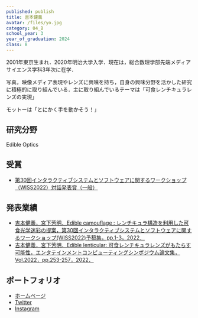 ```yaml
---
published: publish
title: 吉本健義
avatar: /files/yo.jpg
category: 04_B
school_year: 3
year_of_graduation: 2024
class: 8
---
```

2001年東京生まれ．2020年明治大学入学．現在は，総合数理学部先端メディアサイエンス学科3年次に在学．


写真，映像メディア表現やレンズに興味を持ち，自身の興味分野を活かした研究に積極的に取り組んでいる．主に取り組んでいるテーマは「可食レンチキュラレンズの実現」

モットーは「とにかく手を動かそう！」

## **研究分野**

Edible Optics

## 受賞

* [第30回インタラクティブシステムとソフトウェアに関するワークショップ（WISS2022）対話発表賞（一般）](https://www.wiss.org/WISS2022/award.html)

## **発表業績**

* [吉本健義，宮下芳明．Edible camouflage : レンチキュラ構造を利用した可食光学迷彩の提案，第30回インタラクティブシステムとソフトウェアに関するワークショップ(WISS2022)予稿集，pp.1-3，2022．](https://research.miyashita.com/papers/D266)
* [吉本健義，宮下芳明．Edible lenticular: 可食レンチキュラレンズがもたらす可能性，エンタテインメントコンピューティングシンポジウム論文集，Vol.2022，pp.253-257，2022．](https://research.miyashita.com/papers/D258)

## ポートフォリオ

* [ホームページ](https://tkgalpha.com/)
* [Twitter](https://twitter.com/tkgalpha)
* [I﻿nstagram](https://www.instagram.com/tkgalpha/)